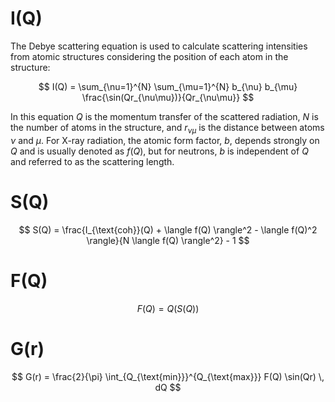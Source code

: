 # I(Q)

The Debye scattering equation is used to calculate scattering intensities from atomic structures considering the position of each atom in the structure:

$$
I(Q) = \sum_{\nu=1}^{N} \sum_{\mu=1}^{N} b_{\nu} b_{\mu} \frac{\sin(Qr_{\nu\mu})}{Qr_{\nu\mu}}
$$

In this equation $Q$ is the momentum transfer of the scattered radiation, $N$ is the number of atoms in the structure, and $r_{\nu\mu}$ is the distance between atoms $\nu$ and $\mu$. For X-ray radiation, the atomic form factor, $b$, depends strongly on $Q$ and is usually denoted as $f(Q)$, but for neutrons, $b$ is independent of $Q$ and referred to as the scattering length. 

# S(Q)

$$
S(Q) = \frac{I_{\text{coh}}(Q) + \langle f(Q) \rangle^2 - \langle f(Q)^2 \rangle}{N \langle f(Q) \rangle^2} - 1
$$

# F(Q)

$$
F(Q) = Q \left( S(Q) \right)
$$


# G(r)

$$
G(r) = \frac{2}{\pi} \int_{Q_{\text{min}}}^{Q_{\text{max}}} F(Q) \sin(Qr) \, dQ
$$
